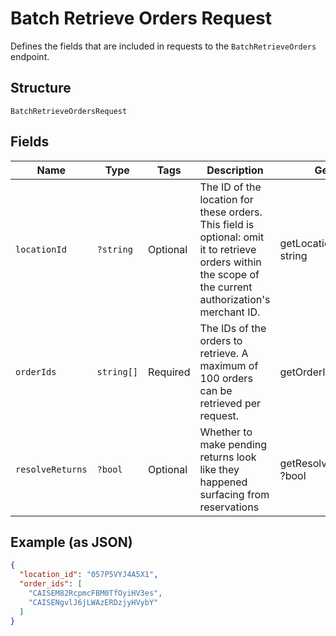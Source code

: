 
# Batch Retrieve Orders Request

Defines the fields that are included in requests to the
`BatchRetrieveOrders` endpoint.

## Structure

`BatchRetrieveOrdersRequest`

## Fields

| Name | Type | Tags | Description | Getter | Setter |
|  --- | --- | --- | --- | --- | --- |
| `locationId` | `?string` | Optional | The ID of the location for these orders. This field is optional: omit it to retrieve<br>orders within the scope of the current authorization's merchant ID. | getLocationId(): ?string | setLocationId(?string locationId): void |
| `orderIds` | `string[]` | Required | The IDs of the orders to retrieve. A maximum of 100 orders can be retrieved per request. | getOrderIds(): array | setOrderIds(array orderIds): void |
| `resolveReturns` | `?bool` | Optional | Whether to make pending returns look like they happened surfacing from reservations | getResolveReturns(): ?bool | setResolveReturns(?bool resolveReturns): void |

## Example (as JSON)

```json
{
  "location_id": "057P5VYJ4A5X1",
  "order_ids": [
    "CAISEM82RcpmcFBM0TfOyiHV3es",
    "CAISENgvlJ6jLWAzERDzjyHVybY"
  ]
}
```

